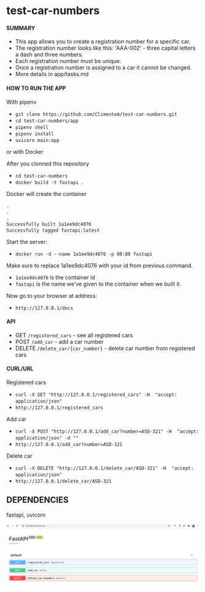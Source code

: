 # test-car-numbers

#### SUMMARY

- This app allows you to create a registration number for a specific car.
- The registration number looks like this: 'AAA-002' - three capital letters a dash and three numbers.
- Each registration number must be unique.
- Once a registration number is assigned to a car it cannot be changed.
- More details in app/tasks.md


#### HOW TO RUN THE APP

With pipenv

- `git clone https://github.com/ClimenteA/test-car-numbers.git`
- `cd test-car-numbers/app`
- `pipenv shell`
- `pipenv install`
- `uvicorn main:app`

or with Docker

After you clonned this repository 
- `cd test-car-numbers`
- `docker build -t fastapi .`

Docker will create the container
```
.
.
.
Successfully built 1a1ee9dc4076
Successfully tagged fastapi:latest
```

Start the server: 
- `docker run -d --name 1a1ee9dc4076 -p 80:80 fastapi`

Make sure to replace 1a1ee9dc4076 with your id from previous command.
- `1a1ee9dc4076` is the container id 
- `fastapi` is the name we've given to the container when we built it.
 
Now go to your browser at address: 
- `http://127.0.0.1/docs`

#### API

- GET `/registered_cars` - see all registered cars
- POST `/add_car` - add a car number
- DELETE `/delete_car/{car_number}` - delete car number from registered cars

#### CURL/URL

Registered cars
- `curl -X GET "http://127.0.0.1/registered_cars" -H  "accept: application/json"`
- `http://127.0.0.1/registered_cars`


Add car
- `curl -X POST "http://127.0.0.1/add_car?number=ASD-321" -H  "accept: application/json" -d ""`
- `http://127.0.0.1/add_car?number=ASD-321`


Delete car
- `curl -X DELETE "http://127.0.0.1/delete_car/ASD-321" -H  "accept: application/json"`
- `http://127.0.0.1/delete_car/ASD-321`



## DEPENDENCIES
fastapi, uvicorn

<img src="testcarapi.png">


